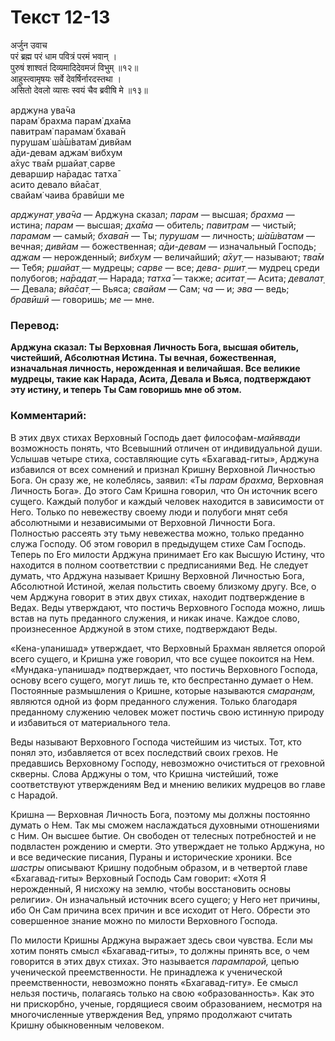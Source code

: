 # Текст 12-13

अर्जुन उवाच  
परं ब्रह्म परं धाम पवित्रं परमं भवान् ।  
पुरुषं शाश्वतं दिव्यमादिदेवमजं विभुम् ॥१२॥  
आहुस्त्वामृषयः सर्वे देवर्षिर्नारदस्तथा ।  
असितो देवलो व्यासः स्वयं चैव ब्रवीषि मे ॥१३॥

арджуна ува̄ча  
парам̇ брахма парам̇ дха̄ма  
павитрам̇ парамам̇ бхава̄н  
пурушам̇ ш́а̄ш́ватам̇ дивйам  
а̄ди-девам аджам̇ вибхум  
а̄хус тва̄м р̣шайат̣ сарве  
деваршир на̄радас татха̄  
асито девало вйа̄сат̣  
свайам̇ чаива бравӣши ме

_арджунат̣ ува̄ча_ — Арджуна сказал; _парам_ — высшая; _брахма_ — истина; _парам_ — высшая; _дха̄ма_ — обитель; _павитрам_ — чистый; _парамам_ — самый; _бхава̄н_ — Ты; _пурушам_ — личность; _ш́а̄ш́ватам_ — вечная; _дивйам_ — божественная; _а̄ди-девам_ — изначальный Господь; _аджам_ — нерожденный; _вибхум_ — величайший; _а̄хут̣_ — называют; _тва̄м_ — Тебя; _р̣шайат̣_ — мудрецы; _сарве_ — все; _дева- р̣шит̣_ — мудрец среди полубогов; _на̄радат̣_ — Нарада; _татха̄_ — также; _аситат̣_ — Асита; _девалат̣_ — Девала; _вйа̄сат̣_ — Вьяса; _свайам_ — Сам; _ча_ — и; _эва_ — ведь; _бравӣшӣ_ — говоришь; _ме_ — мне.

### Перевод:

**Арджуна сказал: Ты Верховная Личность Бога, высшая обитель, чистейший, Абсолютная Истина. Ты вечная, божественная, изначальная личность, нерожденная и величайшая. Все великие мудрецы, такие как Нарада, Асита, Девала и Вьяса, подтверждают эту истину, и теперь Ты Сам говоришь мне об этом.**

### Комментарий:

В этих двух стихах Верховный Господь дает философам-_майявади_ возможность понять, что Всевышний отличен от индивидуальной души. Услышав четыре стиха, составляющие суть «Бхагавад-гиты», Арджуна избавился от всех сомнений и признал Кришну Верховной Личностью Бога. Он сразу же, не колеблясь, заявил: «Ты _парам брахма,_ Верховная Личность Бога». До этого Сам Кришна говорил, что Он источник всего сущего. Каждый полубог и каждый человек находится в зависимости от Него. Только по невежеству своему люди и полубоги мнят себя абсолютными и независимыми от Верховной Личности Бога. Полностью рассеять эту тьму невежества можно, только преданно служа Господу. Об этом говорил в предыдущем стихе Сам Господь. Теперь по Его милости Арджуна принимает Его как Высшую Истину, что находится в полном соответствии с предписаниями Вед. Не следует думать, что Арджуна называет Кришну Верховной Личностью Бога, Абсолютной Истиной, желая польстить своему близкому другу. Все, о чем Арджуна говорит в этих двух стихах, находит подтверждение в Ведах. Веды утверждают, что постичь Верховного Господа можно, лишь встав на путь преданного служения, и никак иначе. Каждое слово, произнесенное Арджуной в этом стихе, подтверждают Веды.

«Кена-упанишад» утверждает, что Верховный Брахман является опорой всего сущего, и Кришна уже говорил, что все сущее покоится на Нем. «Мундака-упанишад» подтверждает, что постичь Верховного Господа, основу всего сущего, могут лишь те, кто беспрестанно думает о Нем. Постоянные размышления о Кришне, которые называются _смаран̣ам,_ являются одной из форм преданного служения. Только благодаря преданному служению человек может постичь свою истинную природу и избавиться от материального тела.

Веды называют Верховного Господа чистейшим из чистых. Тот, кто понял это, избавляется от всех последствий своих грехов. Не предавшись Верховному Господу, невозможно очиститься от греховной скверны. Слова Арджуны о том, что Кришна чистейший, тоже соответствуют утверждениям Вед и мнению великих мудрецов во главе с Нарадой.

Кришна — Верховная Личность Бога, поэтому мы должны постоянно думать о Нем. Так мы сможем наслаждаться духовными отношениями с Ним. Он высшее бытие. Он свободен от телесных потребностей и не подвластен рождению и смерти. Это утверждает не только Арджуна, но и все ведические писания, Пураны и исторические хроники. Все _шастры_ описывают Кришну подобным образом, и в четвертой главе «Бхагавад-гиты» Верховный Господь Сам говорит: «Хотя Я нерожденный, Я нисхожу на землю, чтобы восстановить основы религии». Он изначальный источник всего сущего; у Него нет причины, ибо Он Сам причина всех причин и все исходит от Него. Обрести это совершенное знание можно по милости Верховного Господа.

По милости Кришны Арджуна выражает здесь свои чувства. Если мы хотим понять смысл «Бхагавад-гиты», то должны принять все, о чем говорится в этих двух стихах. Это называется _парампарой,_ цепью ученической преемственности. Не принадлежа к ученической преемственности, невозможно понять «Бхагавад-гиту». Ее смысл нельзя постичь, полагаясь только на свою «образованность». Как это ни прискорбно, ученые, гордящиеся своим образованием, несмотря на многочисленные утверждения Вед, упрямо продолжают считать Кришну обыкновенным человеком.